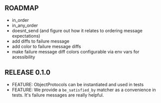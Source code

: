 ## ROADMAP

* in_order
* in_any_order
* doesnt_send (and figure out how it relates to ordering message expectations)
* add diffs to failure message
* add color to failure message diffs
* make failure message diff colors configurable via env vars for acessibility

## RELEASE 0.1.0

* FEATURE: ObjectProtocols can be instantiated and used in tests
* FEATURE: We provide a `be_satisfied_by` matcher as a convenience in tests. It's failure messages are really helpful.
